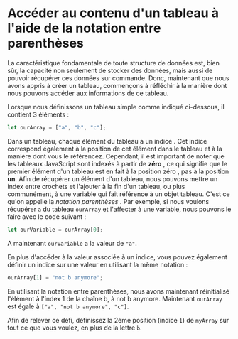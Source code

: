 # Accéder au contenu d'un tableau à l'aide de la notation entre parenthèses

La caractéristique fondamentale de toute structure de données est, bien sûr, la capacité non seulement de stocker des données, mais aussi de pouvoir récupérer ces données sur commande. Donc, maintenant que nous avons appris à créer un tableau, commençons à réfléchir à la manière dont nous pouvons accéder aux informations de ce tableau.

Lorsque nous définissons un tableau simple comme indiqué ci-dessous, il contient 3 éléments :

```js
let ourArray = ["a", "b", "c"];
```

Dans un tableau, chaque élément du tableau a un indice . Cet indice correspond également à la position de cet élément dans le tableau et à la manière dont vous le référencez. Cependant, il est important de noter que les tableaux JavaScript sont indexés à partir de **zéro** , ce qui signifie que le premier élément d'un tableau est en fait à la position zéro , pas à la position **un**. Afin de récupérer un élément d'un tableau, nous pouvons mettre un index entre crochets et l'ajouter à la fin d'un tableau, ou plus communément, à une variable qui fait référence à un objet tableau. C'est ce qu'on appelle la _notation parenthèses_ . Par exemple, si nous voulons récupérer `a` du tableau `ourArray` et l'affecter à une variable, nous pouvons le faire avec le code suivant :

```js
let ourVariable = ourArray[0];
```

A maintenant `ourVariable` a la valeur de `"a"`.

En plus d'accéder à la valeur associée à un indice, vous pouvez également définir un indice sur une valeur en utilisant la même notation :

```js
ourArray[1] = "not b anymore";
```
En utilisant la notation entre parenthèses, nous avons maintenant réinitialisé l'élément à l'index 1 de la chaîne b, à not b anymore. Maintenant `ourArray` est égale à `["a", "not b anymore", "c"]`.

Afin de relever ce défi, définissez la 2ème position (indice `1`) de `myArray` sur tout ce que vous voulez, en plus de la lettre `b`.
